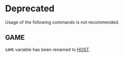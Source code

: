 # Deprecated

Usage of the following commands is not recommended.

## GAME

`GAME` variable has been renamed to [HOST](./js-bindings.md#host).